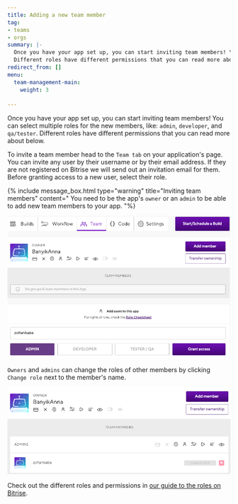 ```yaml
---
title: Adding a new team member
tag:
- teams
- orgs
summary: |-
  Once you have your app set up, you can start inviting team members! You can select multiple roles for the new members, like: admin, developer, and qa/tester.
  Different roles have different permissions that you can read more about below.
redirect_from: []
menu:
  team-management-main:
    weight: 3

---
```

Once you have your app set up, you can start inviting team members! You can select multiple roles for the new members, like: `admin`, `developer`, and `qa/tester`.
Different roles have different permissions that you can read more about below.

To invite a team member head to the `Team tab` on your application's page. You can invite any user by their username or by their email address. If they are not registered on Bitrise we will send out an invitation email for them. Before granting access to a new user, select their role.

{% include message_box.html type="warning" title="Inviting team members" content=" You need to be the app's `owner` or an `admin` to be able to add new team members to your app.
"%}

![](/img/grant-access.png)

`Owners` and `admins` can change the roles of other members by clicking `Change role` next to the member's name.

![](/img/change-role.png)

Check out the different roles and permissions in [our guide to the roles on Bitrise]( /team-management/user-roles-on-app-teams/).